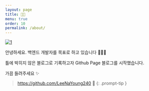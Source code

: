 ```yaml
---
layout: page
title: 💌💦
menu: true
order: 10
permalink: /about/
---
```



<a  href="https://github.com/LeeNaYoung240/LeeNaYoung240.github.io/assets/107848521/1151cf89-24f0-411d-9e5c-4398d509d6aa"  class="popup img-link"><img  src="https://github.com/LeeNaYoung240/LeeNaYoung240.github.io/assets/107848521/1151cf89-24f0-411d-9e5c-4398d509d6aa"  alt="1"  loading="lazy"></a>  

안녕하세요. 백엔드 개발자를 목표로 하고 있습니다 🤸🏻‍♀️

틀에 박히지 않은 블로그로 기록하고자 Github Page 블로그를 시작했습니다.

가끔 들려주세요 ✨

> https://github.com/LeeNaYoung240 💞
{: .prompt-tip }
